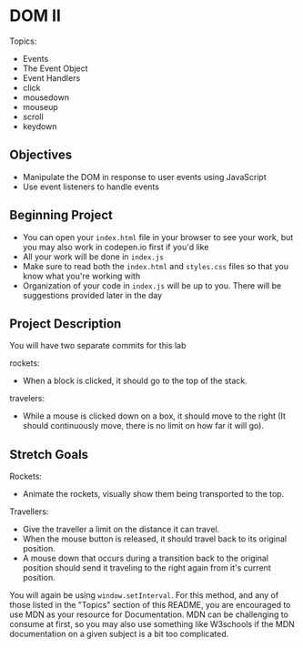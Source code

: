 # DOM II

Topics:
 * Events
 * The Event Object
 * Event Handlers
  * click
  * mousedown
  * mouseup
  * scroll
  * keydown

## Objectives
 * Manipulate the DOM in response to user events using JavaScript
 * Use event listeners to handle events

## Beginning Project
 * You can open your `index.html` file in your browser to see your work, but you may also work in codepen.io first if you'd like
 * All your work will be done in `index.js`
 * Make sure to read both the `index.html` and `styles.css` files so that you know what you're working with
 * Organization of your code in `index.js` will be up to you. There will be suggestions provided later in the day

## Project Description
 You will have two separate commits for this lab

 rockets:
  * When a block is clicked, it should go to the top of the stack.

 travelers:
  * While a mouse is clicked down on a box, it should move to the right (It should continuously move, there is no limit on how far it will go).

## Stretch Goals

  Rockets:

  * Animate the rockets, visually show them being transported to the top.

  Travellers:

  * Give the traveller a limit on the distance it can travel.
  * When the mouse button is released, it should travel back to its original position.
  * A mouse down that occurs during a transition back to the original position should send it traveling to the right again  from it's current position.


 You will again be using `window.setInterval`. For this method, and any of those listed in the "Topics" section of this README, you are encouraged to use MDN as your resource for Documentation. MDN can be challenging to consume at first, so you may also use something like W3schools if the MDN documentation on a given subject is a bit too complicated.
